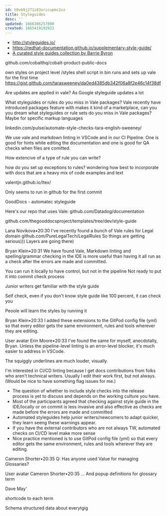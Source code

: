 ```yaml
---
id: h9vb9j271i83oricupmc2vz
title: Styleguides
desc: ''
updated: 1666386257800
created: 1665419192923
---
```


- http://styleguides.io/
- https://redhat-documentation.github.io/supplementary-style-guide/
- [A curated style guides collection by Barrie Byron](https://github.com/barriebyron/techcomm/blob/main/styleguide/style-guide-collection.md)


github.com/cobalthq/cobalt-product-public-docs

own styles on project level
/styles
shell script in bin runs and sets up vale for the first time
https://gist.github.com/tarasweeney/da0ed4385db342f06a8f2e46c14f38df

Are updates are applied in vale?
As Google styleguide updates a lot

What styleguides or rules do you miss in Vale packages?
Vale recently have introduced packages feature with makes it kind of a marketplace, can you you dream what styleguides or rule sets do you miss in Vale packages? Maybe for specific markup languages

linkedin.com/pulse/automate-style-checks-tara-english-sweeney/

We use vale and markdown linting in VSCode and in our CI Pipeline. One is good for hints while editing the documentation and one is good for QA checks when files are comitted.

How extencive of a type of rule you can write?

how do you set up exceptions to rules? wondering how best to incorporate with docs that are a heavy mix of code examples and text

valentjn.github.io/ltex/

Only seems to run in github for the first commit

GoodDocs - automatec styleguide

Here's our repo that uses Vale: github.com/Datadog/documentation

github.com/thegooddocsproject/templates/tree/dev/style-guide

Lana Novikova•20:30
I've recently found a bunch of Vale rules for Legal domain github.com/PureLegalTech/LegalRules So things are getting serious))) Layers are going there)

Bryan Klein•20:31
We have found Vale, Markdown linting and spelling/grammar checking in the IDE is more useful than having it all run as a check after the errors are made and committed.

You can run it locally to have control, but not in the pipeline
Not ready to put it into commit check process

Junior writers get familiar with the style guide

Self check, even if you don't know style guide like 100 percent, it can check you

Peoole will learn the styles by running it

Bryan Klein•20:33
I added these extensions to the GitPod config file (yml) so that every editor gets the same environment, rules and tools wherever they are editing.

User avatar
Erin Moore•20:33
I've found the same for myself, anecdotally, Bryan. Unless the pipeline-level linting is an error-level blocker, it's much easier to address in VSCode.

The squiggly underlines are much louder, visually.

I'm interested in CI/CD linting because I get docs contributions from folks who aren't technical writers. Usually I edit their work first, but not always. (Would be nice to have something flag issues for me.)

- The question of whether to include style checks into the release process is yet to discuss and depends on the working culture you have.
- Most of the participants agreed that checking against style guide in the IDE/locally or on commit is less invasive and also effective as checks are made before the errors are made and committed
- Automated styleguides help junior writers/newcomers to adapt quicker, they learn seeng these warnings appear.
- If you have the external contributors who are not always TW, automated checks on CI/CD level make more sense
- Nice practice mentioned is to use GitPod config file (yml) so that every editor gets the same environment, rules and tools wherever they are editing.

Cameron Shorter•20:35
Q: Has anyone used Value for managing Glossaries?

User avatar
Cameron Shorter•20:35
... And popup definitions for glossary term

Dave May'

shortcode to each term

Schema
structured data about everytgig